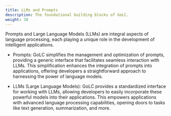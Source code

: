 ```yaml
---
title: LLMs and Prompts
description: The foundational building blocks of GoLC.
weight: 30
---
```

Prompts and Large Language Models (LLMs) are integral aspects of language processing, each playing a unique role in the development of intelligent applications.

- Prompts: GoLC simplifies the management and optimization of prompts, providing a generic interface that facilitates seamless interaction with LLMs. This simplification enhances the integration of prompts into applications, offering developers a straightforward approach to harnessing the power of language models.

- LLMs (Large Language Models): GoLC provides a standardized interface for working with LLMs, allowing developers to easily incorporate these powerful models into their applications. This empowers applications with advanced language processing capabilities, opening doors to tasks like text generation, summarization, and more.